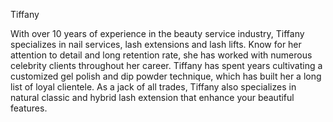 Tiffany

With over 10 years of experience in the beauty service industry, Tiffany specializes in nail services, lash extensions and lash lifts. Know for her attention to detail and long retention rate, she has worked with numerous celebrity clients throughout her career. Tiffany has spent years cultivating a customized gel polish and dip powder technique, which has built her a long list of loyal clientele. As a jack of all trades, Tiffany also specializes in natural classic and hybrid lash extension that enhance your beautiful features.

